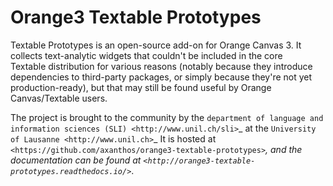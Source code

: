 Orange3 Textable Prototypes
===========================

Textable Prototypes is an open-source add-on for Orange Canvas 3. It
collects text-analytic widgets that couldn't be included in the core  
Textable distribution for various reasons (notably because they introduce
dependencies to third-party packages, or simply because they're not yet
production-ready), but that may still be found useful by Orange 
Canvas/Textable users.

The project is brought to the community by the `department of language and
information sciences (SLI) <http://www.unil.ch/sli>`_ at the `University of
Lausanne <http://www.unil.ch>`_  It is hosted at 
`<https://github.com/axanthos/orange3-textable-prototypes>`_, and the 
documentation can be found at 
`<http://orange3-textable-prototypes.readthedocs.io/>`_.